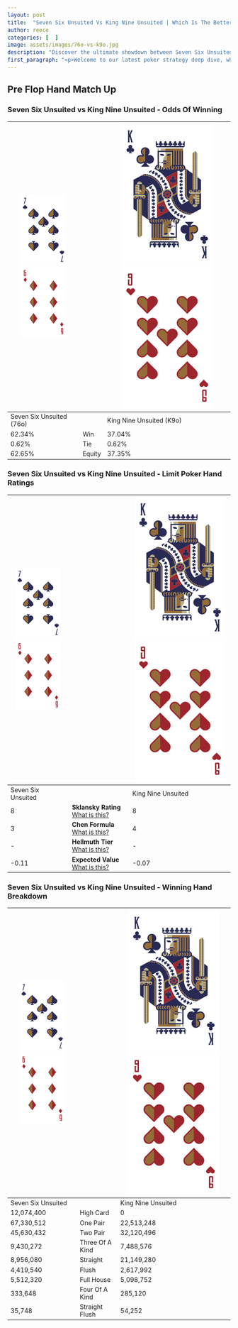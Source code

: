 ```yaml
---
layout: post
title:  "Seven Six Unsuited Vs King Nine Unsuited | Which Is The Better Hand In Poker? A Complete Guide"
author: reece
categories: [  ]
image: assets/images/76o-vs-k9o.jpg
description: "Discover the ultimate showdown between Seven Six Unsuited and King Nine Unsuited in poker! Uncover the odds, strategies, and scenarios where one hand triumphs over the other. Get ready to up your poker game with this thrilling analysis."
first_paragraph: "<p>Welcome to our latest poker strategy deep dive, where we're pitting two distinct hands against each other in a high-stakes showdown: Seven Six Unsuited vs King Nine Unsuited.</p><p>In the dynamic world of poker, every decision counts, and knowing which hand holds the upper hand is key to your success at the table.</p><p>In this article, we'll dissect these two hands, explore the scenarios where one dominates the other, and equip you with the knowledge to make strategic choices that can tip the odds in your favor.</p><p>Get ready to unravel the intriguing dynamics of these poker hands and elevate your game to new heights.</p>"
---
```




[comment]: # (sp0)

## Pre Flop Hand Match Up

<div class="table hand-ratings" markdown="1"> 



### Seven Six Unsuited vs King Nine Unsuited - Odds Of Winning


    
| ![image info](assets/images/hand1/7.png) ![image info](assets/images/hand1/6o.png) |  | ![image info](assets/images/hand2/K.png) ![image info](assets/images/hand2/9o.png) |
| -------- | -------- | -------- |
| Seven Six Unsuited (76o) |  | King Nine Unsuited (K9o) |
| 62.34% | Win | 37.04% |
| 0.62% | Tie | 0.62% |
| 62.65% | Equity | 37.35% |




[comment]: # (sp1)



### Seven Six Unsuited vs King Nine Unsuited - Limit Poker Hand Ratings


    
| ![image info](assets/images/hand1/7.png) ![image info](assets/images/hand1/6o.png) |  | ![image info](assets/images/hand2/K.png) ![image info](assets/images/hand2/9o.png) |
| -------- | -------- | -------- |
| Seven Six Unsuited |  | King Nine Unsuited |
| 8 | **Sklansky Rating** [What is this?](/sklansky-rating-explained) | 8 |
| 3 | **Chen Formula** [What is this?](/chen-formula-explained) | 4 |
| - | **Hellmuth Tier** [What is this?](/Hellmuth-tier-explained) | - |
| -0.11 | **Expected Value** [What is this?](/expected-value-explained) | -0.07 |




[comment]: # (sp2)



### Seven Six Unsuited vs King Nine Unsuited - Winning Hand Breakdown


    
| ![image info](assets/images/hand1/7.png) ![image info](assets/images/hand1/6o.png) |  | ![image info](assets/images/hand2/K.png) ![image info](assets/images/hand2/9o.png) |
| -------- | -------- | -------- |
| Seven Six Unsuited |  | King Nine Unsuited |
| 12,074,400 | High Card | 0 |
| 67,330,512 | One Pair | 22,513,248 |
| 45,630,432 | Two Pair | 32,120,496 |
| 9,430,272 | Three Of A Kind | 7,488,576 |
| 8,956,080 | Straight | 21,149,280 |
| 4,419,540 | Flush | 2,617,992 |
| 5,512,320 | Full House | 5,098,752 |
| 333,648 | Four Of A Kind | 285,120 |
| 35,748 | Straight Flush | 54,252 |




[comment]: # (sp3)



</div>

[comment]: # (sp4)



[comment]: # (sp5)

